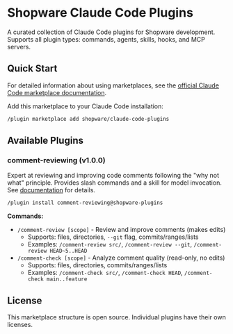 # Shopware Claude Code Plugins

A curated collection of Claude Code plugins for Shopware development. Supports all plugin types: commands, agents, skills, hooks, and MCP servers.

## Quick Start

For detailed information about using marketplaces, see the [official Claude Code marketplace documentation](https://docs.claude.com/en/docs/claude-code/plugins).

Add this marketplace to your Claude Code installation:

```bash
/plugin marketplace add shopware/claude-code-plugins
```

## Available Plugins

### comment-reviewing (v1.0.0)

Expert at reviewing and improving code comments following the "why not what" principle. Provides slash commands and a skill for model invocation. See [documentation](./plugins/code-quality/comment-reviewing/README.md) for details.

```bash
/plugin install comment-reviewing@shopware-plugins
```

**Commands:**
- `/comment-review [scope]` - Review and improve comments (makes edits)
  - Supports: files, directories, `--git` flag, commits/ranges/lists
  - Examples: `/comment-review src/`, `/comment-review --git`, `/comment-review HEAD~5..HEAD`
- `/comment-check [scope]` - Analyze comment quality (read-only, no edits)
  - Supports: files, directories, commits/ranges/lists
  - Examples: `/comment-check src/`, `/comment-check HEAD`, `/comment-check main..feature`

## License

This marketplace structure is open source. Individual plugins have their own licenses.

